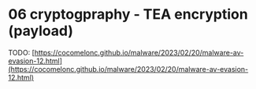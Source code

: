 # 06 cryptogpraphy - TEA encryption (payload)

TODO: [https://cocomelonc.github.io/malware/2023/02/20/malware-av-evasion-12.html](https://cocomelonc.github.io/malware/2023/02/20/malware-av-evasion-12.html)    